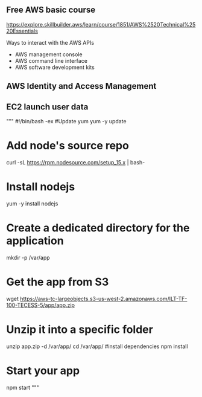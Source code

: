 ## Free AWS basic course
https://explore.skillbuilder.aws/learn/course/1851/AWS%2520Technical%2520Essentials

Ways to interact with the AWS APIs
- AWS management console
- AWS command line interface
- AWS software development kits

## AWS Identity and Access Management

## EC2 launch user data
"""
#!/bin/bash -ex
#Update yum
yum -y update
# Add node's source repo
curl -sL https://rpm.nodesource.com/setup_15.x | bash-
# Install nodejs
yum -y install nodejs
# Create a dedicated directory for the application
mkdir -p /var/app
# Get the app from S3
wget https://aws-tc-largeobjects.s3-us-west-2.amazonaws.com/ILT-TF-100-TECESS-5/app/app.zip
# Unzip it into a specific folder
unzip app.zip -d /var/app/
cd /var/app/
#install dependencies
npm install
# Start your app
npm start
"""

